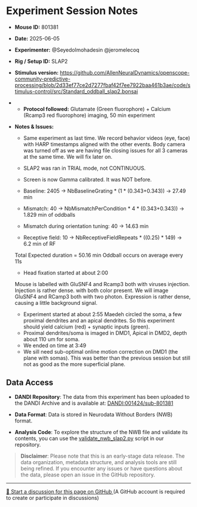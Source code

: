 # Experiment Session Notes

- **Mouse ID:** 801381
- **Date:** 2025-06-05
- **Experimenter:** @Seyedolmohadesin @jeromelecoq 
- **Rig / Setup ID:** SLAP2
- **Stimulus version:** https://github.com/AllenNeuralDynamics/openscope-community-predictive-processing/blob/2d33ef77ce2d7277fbaf42f7ee7922baa461b3ae/code/stimulus-control/src/Standard_oddball_slap2.bonsai
- - **Protocol followed:** Glutamate (Green fluorophore) + Calcium (Rcamp3 red fluorophore) imaging, 50 min experiment
- **Notes & Issues:**
    - Same experiment as last time. We record behavior videos (eye, face) with HARP timestamps aligned with the other events. Body camera was turned off as we are having file closing issues for all 3 cameras at the same time. We will fix later on. 
    - SLAP2 was ran in TRIAL mode, not CONTINUOUS.
    - Screen is now Gamma calibrated. It was NOT before.
      
    - Baseline: 2405 -> NbBaselineGrating * (1 * (0.343+0.343)) -> 27.49 min
    - Mismatch: 40 -> NbMismatchPerCondition * 4 * (0.343+0.343)) -> 1.829 min of oddballs
    - Mismatch during orientation tuning: 40 -> 14.63 min
    - Receptive field: 10 -> NbReceptiveFieldRepeats * ((0.25) * 149) -> 6.2 min of RF
    
    Total Expected duration = 50.16 min 
    Oddball occurs on average every  11s

    - Head fixation started at about 2:00
 
  Mouse is labelled with GluSNF4 and Rcamp3 both with viruses injection. Injection is rather dense. with both color present. We will image GluSNF4 and RCamp3 both with two photon. Expression is rather dense, causing a little background signal. 
  
    - Experiment started at about 2:55
Maedeh circled the soma, a few proximal dendrites and an apical dendrites. So this experiment should yield calcium (red) + synaptic inputs (green).
    - Proximal dendrites/soma is imaged in DMD1, Apical in DMD2, depth about 110 um for soma. 
    - We ended on time at 3:49
    - We sill need sub-optimal online motion correction on DMD1 (the plane with somas). This was better than the previous session but still not as good as the more superficial plane.

## Data Access

- **DANDI Repository**: The data from this experiment has been uploaded to the DANDI Archive and is available at: [DANDI:001424/sub-801381](https://dandiarchive.org/dandiset/001424/draft/files?location=sub-801381&page=1)

- **Data Format**: Data is stored in Neurodata Without Borders (NWB) format.

- **Analysis Code**: To explore the structure of the NWB file and validate its contents, you can use the [validate_nwb_slap2.py](https://github.com/AllenNeuralDynamics/openscope-community-predictive-processing/blob/main/code/data-access/validate_nwb_slap2.py) script in our repository.

> **Disclaimer**: Please note that this is an early-stage data release. The data organization, metadata structure, and analysis tools are still being refined. If you encounter any issues or have questions about the data, please open an issue in the GitHub repository.

<!-- DISCUSSION_LINK_START -->
<div class="discussion-link">
    <hr>
    <p>
        <a href="https://github.com/allenneuraldynamics/openscope-community-predictive-processing/discussions/new?category=q-a&title=Discussion%3A%20experiments/allen_institute/slap2/allen_institute_801381_2025-06-05" target="_blank">
            💬 Start a discussion for this page on GitHub
        </a>
        <span class="note">(A GitHub account is required to create or participate in discussions)</span>
    </p>
</div>
<!-- DISCUSSION_LINK_END -->
